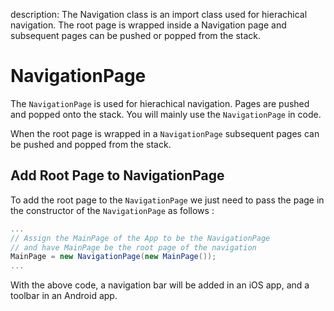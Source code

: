 description: The Navigation class is an import class used for hierachical navigation. The root page is wrapped inside a Navigation page and subsequent pages can be pushed or popped from the stack.

# NavigationPage

The `NavigationPage` is used for hierachical navigation. Pages are pushed and popped onto the stack. You will mainly use the `NavigationPage` in code.

When the root page is wrapped in a `NavigationPage` subsequent pages can be pushed and popped from the stack.

## Add Root Page to NavigationPage

To add the root page to the `NavigationPage` we just need to pass the page in the constructor of the `NavigationPage` as follows :

```csharp
...
// Assign the MainPage of the App to be the NavigationPage
// and have MainPage be the root page of the navigation
MainPage = new NavigationPage(new MainPage());
...
```

With the above code, a navigation bar will be added in an iOS app, and a toolbar in an Android app.